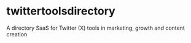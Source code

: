 # twittertoolsdirectory
A directory SaaS for Twitter (X) tools in marketing, growth and content creation
